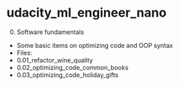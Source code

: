 # udacity_ml_engineer_nano

0. Software fundamentals
  - Some basic items on optimizing code and OOP syntax
  - Files:
  - 0.01_refactor_wine_quality
  - 0.02_optimizing_code_common_books
  - 0.03_optimizing_code_holiday_gifts
